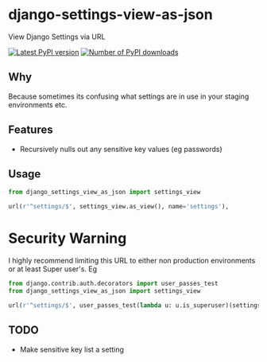 # django-settings-view-as-json

View Django Settings via URL

[![Latest PyPI version](https://pypip.in/v/django-settings-view-as-json/badge.png)](https://crate.io/packages/django-settings-view-as-json/)
[![Number of PyPI downloads](https://pypip.in/d/django-settings-view-as-json/badge.png)](https://crate.io/packages/django-settings-view-as-json/)

## Why

Because sometimes its confusing what settings are in use in your staging environments etc.

## Features

* Recursively nulls out any sensitive key values (eg passwords)

## Usage

```python
from django_settings_view_as_json import settings_view

url(r'^settings/$', settings_view.as_view(), name='settings'),
```

# Security Warning

I highly recommend limiting this URL to either non production environments or at least Super user's. Eg

```python
from django.contrib.auth.decorators import user_passes_test
from django_settings_view_as_json import settings_view

url(r'^settings/$', user_passes_test(lambda u: u.is_superuser)(settings_view.as_view()), name='settings'),

```

## TODO

* Make sensitive key list a setting

